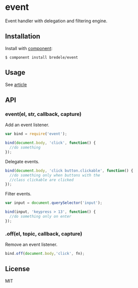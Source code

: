 
# event

  Event handler with delegation and filtering engine.

## Installation

  Install with [component](http://component.io):

    $ component install bredele/event

## Usage

See [article](http://bredele.github.io/events)

## API

### event(el, str, callback, capture)

  Add an event listener.

```js
var bind = require('event');

bind(document.body, 'click', function() {
  //do something
});
```

  Delegate events.

```js
bind(document.body, 'click button.clickable', function() {
  //do something only when buttons with the 
  //class clickable are clicked
});
```

  Filter events.

```js
var input = document.querySelector('input');

bind(input, 'keypress > 13', function() {
  //do something only on enter
});
```

### .off(el, topic, callback, capture)

 Remove an event listener.

```js
bind.off(document.body,'click', fn);
```

## License

  MIT


